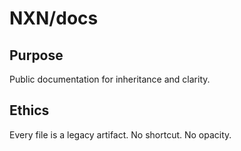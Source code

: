 # NXN/docs

## Purpose
Public documentation for inheritance and clarity.

## Ethics
Every file is a legacy artifact. No shortcut. No opacity.
